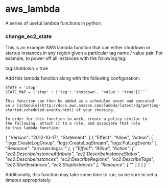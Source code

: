 # aws_lambda
A series of useful lambda functions in python

### change_ec2_state ###
This is an example AWS lambda function that can either shutdown
or startup instances in any region given a particular tag name / value
pair. For example, to power off all instances with the following tag:

tag:shutdown = true

Add this lambda function along with the following configuration:

```
STATE = 'stop'
STATE_MAP = {'stop' : {'tag': 'shutdown', 'value': 'true'}}```

This function can then be added as a scheduled event and executed
on a [schedule](http://docs.aws.amazon.com/lambda/latest/dg/getting-started-scheduled-events.html) of your choosing.

In order for this function to work, create a policy similar to
the following, attach it to a role, and associate that role
to this lambda function:
```
{
    "Version": "2012-10-17",
    "Statement": [
        {
            "Effect": "Allow",
            "Action": [
                "logs:CreateLogGroup",
                "logs:CreateLogStream",
                "logs:PutLogEvents"
            ],
            "Resource": "arn:aws:logs:*:*:*"
        },
        {
            "Effect": "Allow",
            "Action": [
                "ec2:DescribeInstanceAttribute",
                "ec2:DescribeInstanceStatus",
                "ec2:DescribeInstances",
                "ec2:DescribeRegions",
                "ec2:DescribeTags",
                "ec2:StartInstances",
                "ec2:StopInstances"
            ],
            "Resource": [
                "*"
            ]
        }
    ]
}```

Additionally, this function may take some time to run, so be sure to
set a timeout appropriately.
